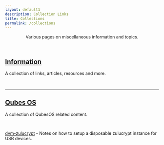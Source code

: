 ```yaml
---
layout: default1
description: Collection Links
title: Collections
permalink: /collections
---
```


<div style="text-align:center;">
<p>Various pages on miscellaneous information and topics.</p>
</div>

<br>

## [Information](./information)

A collection of links, articles, resources and more.

<br>

---

## [Qubes OS](./qubes)

A collection of QubesOS related content.

<br>


[dvm-zulucrypt](./qubes/dvm-zulucrypt) - Notes on how to setup a disposable zulucrypt instance for USB devices.